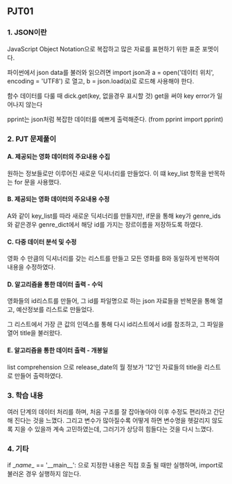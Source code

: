 ## PJT01

### 1. JSON이란

JavaScript Object Notation으로 복잡하고 많은 자료를 표현하기 위한 표준 포멧이다.

파이썬에서 json data를 불러와 읽으려면 import json과 a = open('데이터 위치', encoding = 'UTF8') 로 열고, b = json.load(a)로 로드해 사용해야 한다.

함수 데이터를 다룰 때 dick.get(key, 없을경우 표시할 것) get을 써야 key error가 일어나지 않는다

pprint는 json처럼 복잡한 데이터를 예쁘게 출력해준다. (from pprint import pprint)



### 2. PJT 문제풀이

#### A. 제공되는 영화 데이터의 주요내용 수집

원하는 정보들로만 이루어진 새로운 딕셔너리를 만들었다. 이 떄 key_list 항목을 반목하는 for 문을 사용했다.



#### B. 제공되는 영화 데이터의 주요내용 수정

A와 같이 key_list를 따라 새로운 딕셔너리를 만들지만, if문을 통해 key가 genre_ids와 같은경우 genre_dict에서 해당 id를 가지는 장르이름을 저장하도록 하였다.



#### C. 다중 데이터 분석 및 수정

영화 수 만큼의 딕셔너리를 갖는 리스트를 만들고 모든 영화를 B와 동일하게 반복하여 내용을 수정하였다.



#### D. 알고리즘을 통한 데이터 출력 - 수익

영화들의 id리스트를 만들어, 그 id를 파일명으로 하는 json 자료들을 반복문을 통해 열고, 예산정보를 리스트로 만들었다.

그 리스트에서 가장 큰 값의 인덱스를 통해 다시 id리스트에서 id를 참조하고, 그 파일을 열어 title을 불러왔다.



#### E. 알고리즘을 통한 데이터 출력 - 개봉일

list comprehension 으로 release_date의 월 정보가 '12'인 자료들의 title을 리스트로 만들어 출력하였다.



### 3. 학습 내용

여러 단계의 데이터 처리를 하며, 처음 구조를 잘 잡아놓아야 이후 수정도 편리하고 간단해 진다는 것을 느꼈다. 그리고 변수가 많아질수록 어떻게 하면 변수명을 헷갈리지 않도록 지을 수 있을까 계속 고민하였는데, 그러기가 상당히 힘들다는 것을 다시 느꼈다.



### 4. 기타

if \__name__ == '\_\_main__\': 으로 지정한 내용은 직접 호출 될 때만 실행하며, import로 불러온 경우 실행하지 않는다.

